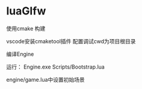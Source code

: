 # luaGlfw

使用cmake 构建

vscode安装cmaketool插件
配置调试cwd为项目根目录

编译Engine

运行： Engine.exe Scripts/Bootstrap.lua

engine/game.lua中设置初始场景